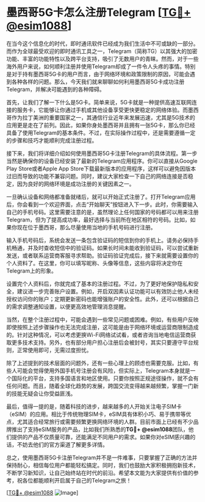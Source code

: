 # 墨西哥5G卡怎么注册Telegram [[TG💪+ @esim1088](https://t.me/s/esim1088)]

在当今这个信息化的时代，即时通讯软件已经成为我们生活中不可或缺的一部分。而作为全球最受欢迎的即时通讯工具之一，Telegram（简称TG）以其强大的加密功能、丰富的功能特性以及跨平台支持，吸引了无数用户的青睐。然而，对于一些海外用户来说，如何顺利注册并使用Telegram却成了一件令人头疼的事情。特别是对于持有墨西哥5G卡的用户而言，由于网络环境和政策限制的原因，可能会遇到各种各样的问题。那么，今天我们就来聊聊如何利用墨西哥5G卡成功注册Telegram，并解决可能遇到的各种障碍。

首先，让我们了解一下什么是5G卡。简单来说，5G卡就是一种提供高速互联网连接的服务卡，它能够让你通过手机或其他设备享受更快更稳定的网络体验。而墨西哥作为拉丁美洲的重要国家之一，其通信行业近年来发展迅速，尤其是5G技术的应用更是走在了前列。因此，如果你身处墨西哥并且拥有一张5G卡，那么你已经具备了使用Telegram的基本条件。不过，在实际操作过程中，还是需要遵循一定的步骤和技巧才能顺利完成注册过程。

接下来，我们将详细介绍如何使用墨西哥5G卡注册Telegram的具体流程。第一步当然是确保你的设备已经安装了最新的Telegram应用程序。你可以直接从Google Play Store或者Apple App Store下载最新版本的应用程序，这样可以避免因版本过旧而导致的功能不兼容问题。同时，建议大家检查一下自己的网络连接是否稳定，因为良好的网络环境是成功注册的关键因素之一。

一旦确认设备和网络都准备就绪后，就可以开始正式注册了。打开Telegram应用后，你会看到一个欢迎界面，点击“开始聊天”按钮进入下一步。此时，你需要输入自己的手机号码。这里需要注意的是，虽然理论上任何国家的号码都可以用来注册Telegram，但为了提高成功率，最好选择与当前所在地区相符的号码。比如，如果你现在位于墨西哥，那么尽量使用当地的手机号码进行注册。

输入手机号码后，系统会发送一条包含验证码的短信到你的手机上。请务必保持手机畅通，并及时查收短信中的验证码。如果长时间未能收到验证码，可以尝试重新发送，或者联系运营商客服寻求帮助。验证码验证完成后，接下来就需要设置你的个人资料了。在这里，你可以填写昵称、头像等信息，这些内容将决定你在Telegram上的形象。

设置完个人资料后，你就完成了基本的注册过程。不过，为了更好地保护隐私和安全，建议进一步完善账户设置。例如，开启双因素认证功能可以有效防止他人未经授权访问你的账户；定期更新密码也能增强账户的安全性。此外，还可以根据自己的需求调整通知设置，以便更高效地管理消息提醒。

当然，在整个注册过程中，可能会遇到一些常见问题或困难。例如，有些用户反映即使按照上述步骤操作也无法完成注册，这可能是由于网络环境或运营商限制造成的。针对这种情况，可以考虑更换Wi-Fi网络试试看，或者咨询当地电信运营商获取更多技术支持。另外，也有部分用户担心注册后会被封号，其实只要遵守平台规则，正常使用即可，无需过度担忧。

除了上述提到的技术层面的问题外，还有一些心理上的顾虑也需要克服。比如，有些人可能会觉得使用外国手机号注册会有风险，但实际上，Telegram本身就是一个国际化的平台，支持多国语言和地区使用。只要你按照正规途径操作，就不会有任何问题。而且，随着全球化趋势的发展，跨国交流变得越来越频繁，掌握一门新的技能无疑会让你受益匪浅。

最后，值得一提的是，随着科技的进步，越来越多的人开始关注电子SIM卡（eSIM）的应用。相比于传统物理SIM卡，eSIM具有体积小巧、易于携带等优点，尤其适合经常旅行或需要频繁更换网络环境的人群。目前市面上已经有不少品牌推出了支持eSIM服务的产品，比如我们所熟悉的**TG💪+ @esim1088**团队，他们提供的产品不仅质量可靠，还能满足不同用户的需求。如果你对eSIM感兴趣的话，不妨去他们的官方渠道了解更多详情。

总之，使用墨西哥5G卡注册Telegram并不是一件难事，只要掌握了正确的方法并保持耐心，相信每位用户都能轻松搞定。同时，我们也鼓励大家积极拥抱新技术，不断学习新知识，让自己始终站在时代的前沿。希望本文能为大家提供有价值的参考，祝各位都能顺利开启属于自己的Telegram之旅！

[[TG💪+ @esim1088](https://t.me/s/esim1088) ![Image](https://i.postimg.cc/4NQfJmqS/Snipaste-2025-05-13-00-14-12.png)]